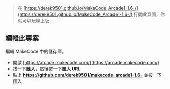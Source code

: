 

> 在 [https://derek9501.github.io/MakeCode_Arcade1-1.6-/](https://derek9501.github.io/MakeCode_Arcade1-1.6-/) 打開此頁面，你就可以玩線上版


## 編輯此專案 

編輯 MakeCode 中的儲存庫。

* 開啟 [https://arcade.makecode.com/](https://arcade.makecode.com/)
* 按一下**匯入**，然後按一下**匯入 URL**
* 貼上 **https://github.com/derek9501/makecode_arcade1-1.6-** 並按一下匯入
